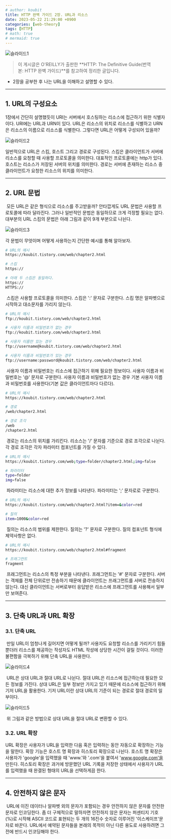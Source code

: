 ```yaml
---
# author: koubit
title: HTTP 완벽 가이드 2장. URL과 리소스
date: 2023-05-22 21:29:00 +0900
categories: [web-theory]
tags: [HTTP]
# math: true
# mermaid: true
---
```


![슬라이드1](/assets/img/computer-science/web/theory/20230522-slide1.png)

> 이 게시글은 O'REILLY가 출판한 **HTTP: The Definitive Guide(번역본: HTTP 완벽 가이드)**를 참고하여 정리한 글입니다.  

* 2장을 공부한 후 나는 URL을 이해하고 설명할 수 있다.

* * *

## 1. URL의 구성요소
 1장에서 간단히 설명했듯이 URI는 서버에서 호스팅하는 리소스에 접근하기 위한 식별자이다. URI에는 URL과 URN이 있다. URL은 리소스의 위치로 리소스를 식별하고 URN은 리소스의 이름으로 리소스를 식별한다. 그렇다면 URL은 어떻게 구성되어 있을까?

![슬라이드2](/assets/img/computer-science/web/theory/20230522-slide2.png)

일반적으로 URL은 스킴, 호스트 그리고 경로로 구성된다. 스킴은 클라이언트가 서버에 리소스를 요청할 때 사용할 프로토콜을 의미한다. 대표적인 프로토콜에는 http가 있다. 호스트는 리소스가 저장된 서버의 위치를 의미한다. 경로는 서버에 존재하는 리소스 중 클라이언트가 요청한 리소스의 위치를 의미한다.

* * *

## 2. URL 문법
 모든 URL은 같은 형식으로 리소스를 주고받을까? 안타깝게도 URL 문법은 사용할 프로토콜에 따라 달라진다. 그러나 일반적인 문법은 동일하므로 크게 걱정할 필요는 없다. 대부분의 URL 스킴의 문법은 아래 그림과 같이 9개 부분으로 나뉜다.

![슬라이드3](/assets/img/computer-science/web/theory/20230522-slide3.png)

각 문법이 무엇이며 어떻게 사용하는지 간단한 예시를 통해 알아보자.

```bash
# URL의 예시
https://koubit.tistory.com/web/chapter2.html

# 스킴
https://

# 아래 두 스킴은 동일하다.
https://
HTTPS://
```

 스킴은 사용할 프로토콜을 의미한다. 스킴은 ':' 문자로 구분한다. 스킴 명은 알파벳으로 시작하고 대소문자를 가리지 않는다.

```bash
# URL의 예시
ftp://koubit.tistory.com/web/chapter2.html

# 사용자 이름과 비밀번호가 없는 경우
ftp://koubit.tistory.com/web/chapter2.html

# 사용자 이름만 있는 경우
ftp://username@koubit.tistory.com/web/chapter2.html

# 사용자 이름과 비밀번호가 있는 경우
ftp://username:password@koubit.tistory.com/web/chapter2.html
```

 사용자 이름과 비밀번호는 리소스에 접근하기 위해 필요한 정보이다. 사용자 이름과 비밀번호는 '@' 문자로 구분한다. 사용자 이름과 비밀번호가 없는 경우 기본 사용자 이름과 비밀번호를 사용한다(기본 값은 클라이언트마다 다르다).

```bash
# URL의 예시
https://koubit.tistory.com/web/chapter2.html

# 경로
/web/chapter2.html

# 경로 조각
/web
/chapter2.html
```

 경로는 리소스의 위치를 가리킨다. 리소스는 '/' 문자를 기준으로 경로 조각으로 나뉜다. 각 경로 조각은 각자 파라미터 컴포넌트를 가질 수 있다.

```bash
# URL의 예시
https://koubit.tistory.com/web;type=folder/chapter2.html;img=false

# 파라미터
type=folder
img=false
```

 파라미터는 리소스에 대한 추가 정보를 나타낸다. 파라미터는 ';' 문자로로 구분한다.

```bash
# URL의 예시
https://koubit.tistory.com/web/chapter2.html?item=&color=red

# 질의
item=1000&color=red
```

 질의는 리소스의 범위를 제한한다. 질의는 '?' 문자로 구분한다. 질의 컴포넌트 형식에 제약사항은 없다.

```bash
# URL의 예시
https://koubit.tistory.com/web/chapter2.html#fragment

# 프래그먼트
fragment
```

 프래그먼트는 리소스의 특정 부분을 나타낸다. 프래그먼트는 '#' 문자로 구분한다. 서버는 객체를 전체 단위로만 전송하기 때문에 클라이언트는 프래그먼트를 서버로 전송하지 않는다. 대신 클라이언트는 서버로부터 응답받은 리소스에 프래그먼트를 사용해서 일부만 보여준다.

* * *
## 3. 단축 URL과 URL 확장
### 3.1. 단축 URL
 만일 URL이 엄청나게 길어지면 어떻게 될까? 사용자도 요청할 리소스를 가리키기 힘들뿐더러 리소스를 제공하는 작성자도 HTML 작성에 상당한 시간이 걸릴 것이다. 이러한 불편함을 극복하기 위해 단축 URL을 사용한다.

![슬라이드4](/assets/img/computer-science/web/theory/20230522-slide4.png)

 URL은 상대 URL과 절대 URL로 나뉜다. 절대 URL은 리소스에 접근하는데 필요한 모든 정보를 가진다. 상대 URL은 일부 정보만 가지고 있기 때문에 리소스에 접근하기 위해 기저 URL을 활용한다. 기저 URL이란 상대 URL의 기준이 되는 경로로 절대 경로의 일부이다.

![슬라이드5](/assets/img/computer-science/web/theory/20230522-slide5.png)

 위 그림과 같은 방법으로 상대 URL을 절대 URL로 변환할 수 있다.

### 3.2. URL 확장
URL 확장은 사용자가 URL을 입력한 다음 혹은 입력하는 동안 자동으로 확장하는 기능을 말한다. 확장 기능은 호스트 명 확장과 히스토리 확장으로 나뉜다. 호스트 명 확장은 사용자가 'google'을 입력했을 때 'www.'와 '.com'을 붙여서 'www.google.com'을 만든다. 히스토리 확장은 과거에 방문했던 URL 기록을 저장한 상태에서 사용자가 URL를 입력했을 때 완결된 형태의 URL을 선택하게끔 한다.

* * *

## 4. 안전하지 않은 문자
 URL에 이진 데이터나 알파벳 외의 문자가 포함되는 경우 안전하지 않은 문자를 안전한 문자로 인코딩한다. 좀 더 구체적으로 말하자면 안전하지 않은 문자는 퍼센티지 기호(%)로 시작해 ASCII 코드로 표현되는 두 개의 16진수 숫자로 이루어진 '이스케이프'문자로 바꾼다. URL에서 예약된 문자들을 본래의 목적이 아닌 다른 용도로 사용하려면 그 전에 반드시 인코딩해야 한다.
